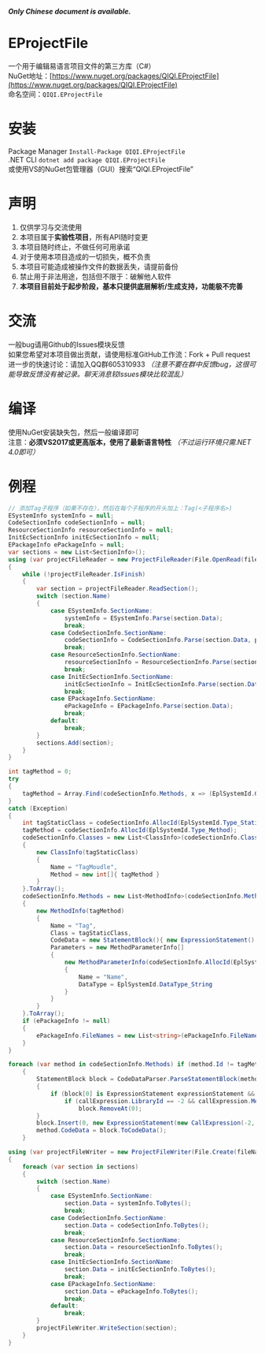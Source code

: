 ***Only Chinese document is available.***

# EProjectFile
一个用于编辑易语言项目文件的第三方库（C#）  
NuGet地址：[https://www.nuget.org/packages/QIQI.EProjectFile](https://www.nuget.org/packages/QIQI.EProjectFile)  
命名空间：`QIQI.EProjectFile`  

# 安装
Package Manager `Install-Package QIQI.EProjectFile`  
.NET CLI `dotnet add package QIQI.EProjectFile`  
或使用VS的NuGet包管理器（GUI）搜索“QIQI.EProjectFile”  

# 声明
1. 仅供学习与交流使用
2. 本项目属于**实验性项目**，所有API随时变更
3. 本项目随时终止，不做任何可用承诺
4. 对于使用本项目造成的一切损失，概不负责
5. 本项目可能造成被操作文件的数据丢失，请提前备份
6. 禁止用于非法用途，包括但不限于：破解他人软件
7. **本项目目前处于起步阶段，基本只提供底层解析/生成支持，功能极不完善**

# 交流
一般bug请用Github的Issues模块反馈  
如果您希望对本项目做出贡献，请使用标准GitHub工作流：Fork + Pull request  
进一步的快速讨论：请加入QQ群605310933 *（注意不要在群中反馈bug，这很可能导致反馈没有被记录。聊天消息较Issues模块比较混乱）*  

# 编译
使用NuGet安装缺失包，然后一般编译即可  
注意：**必须VS2017或更高版本，使用了最新语言特性** *（不过运行环境只需.NET 4.0即可）*  

# 例程
```cs
// 添加Tag子程序（如果不存在），然后在每个子程序的开头加上：Tag(<子程序名>)
ESystemInfo systemInfo = null;
CodeSectionInfo codeSectionInfo = null;
ResourceSectionInfo resourceSectionInfo = null;
InitEcSectionInfo initEcSectionInfo = null;
EPackageInfo ePackageInfo = null;
var sections = new List<SectionInfo>();
using (var projectFileReader = new ProjectFileReader(File.OpenRead(fileName)))
{
	while (!projectFileReader.IsFinish)
	{
		var section = projectFileReader.ReadSection();
		switch (section.Name)
		{
			case ESystemInfo.SectionName:
				systemInfo = ESystemInfo.Parse(section.Data);
				break;
			case CodeSectionInfo.SectionName:
				codeSectionInfo = CodeSectionInfo.Parse(section.Data, projectFileReader.CryptEc);
				break;
			case ResourceSectionInfo.SectionName:
				resourceSectionInfo = ResourceSectionInfo.Parse(section.Data);
				break;
			case InitEcSectionInfo.SectionName:
				initEcSectionInfo = InitEcSectionInfo.Parse(section.Data);
				break;
			case EPackageInfo.SectionName:
				ePackageInfo = EPackageInfo.Parse(section.Data);
				break;
			default:
				break;
		}
		sections.Add(section);
	}
}

int tagMethod = 0;
try
{
	tagMethod = Array.Find(codeSectionInfo.Methods, x => (EplSystemId.GetType(x.Class) == EplSystemId.Type_StaticClass || EplSystemId.GetType(x.Class) == EplSystemId.Type_FormClass) && x.Name.ToLower() == "Tag".ToLower()).Id;
}
catch (Exception)
{
	int tagStaticClass = codeSectionInfo.AllocId(EplSystemId.Type_StaticClass);
	tagMethod = codeSectionInfo.AllocId(EplSystemId.Type_Method);
	codeSectionInfo.Classes = new List<ClassInfo>(codeSectionInfo.Classes)
	{
		new ClassInfo(tagStaticClass)
		{
			Name = "TagMoudle",
			Method = new int[]{ tagMethod }
		}
	}.ToArray();
	codeSectionInfo.Methods = new List<MethodInfo>(codeSectionInfo.Methods)
	{
		new MethodInfo(tagMethod)
		{
			Name = "Tag",
			Class = tagStaticClass,
			CodeData = new StatementBlock(){ new ExpressionStatement() }.ToCodeData(),
			Parameters = new MethodParameterInfo[]
			{
				new MethodParameterInfo(codeSectionInfo.AllocId(EplSystemId.Type_Local))
				{
					Name = "Name",
					DataType = EplSystemId.DataType_String
				}
			}
		}
	}.ToArray();
	if (ePackageInfo != null)
	{
		ePackageInfo.FileNames = new List<string>(ePackageInfo.FileNames) { null }.ToArray();
	}
}

foreach (var method in codeSectionInfo.Methods) if (method.Id != tagMethod)
	{
		StatementBlock block = CodeDataParser.ParseStatementBlock(method.CodeData.ExpressionData);
		{
			if (block[0] is ExpressionStatement expressionStatement && expressionStatement.Expression is CallExpression callExpression)
				if (callExpression.LibraryId == -2 && callExpression.MethodId == tagMethod)
					block.RemoveAt(0);
		}
		block.Insert(0, new ExpressionStatement(new CallExpression(-2, tagMethod, new ParamListExpression() { new StringLiteral(method.Name) }), false, "Added from C# Project \"EProjectFile\""));
		method.CodeData = block.ToCodeData();
	}

using (var projectFileWriter = new ProjectFileWriter(File.Create(fileName)))
{
	foreach (var section in sections)
	{
		switch (section.Name)
		{
			case ESystemInfo.SectionName:
				section.Data = systemInfo.ToBytes();
				break;
			case CodeSectionInfo.SectionName:
				section.Data = codeSectionInfo.ToBytes();
				break;
			case ResourceSectionInfo.SectionName:
				section.Data = resourceSectionInfo.ToBytes();
				break;
			case InitEcSectionInfo.SectionName:
				section.Data = initEcSectionInfo.ToBytes();
				break;
			case EPackageInfo.SectionName:
				section.Data = ePackageInfo.ToBytes();
				break;
			default:
				break;
		}
		projectFileWriter.WriteSection(section);
	}
}
```
